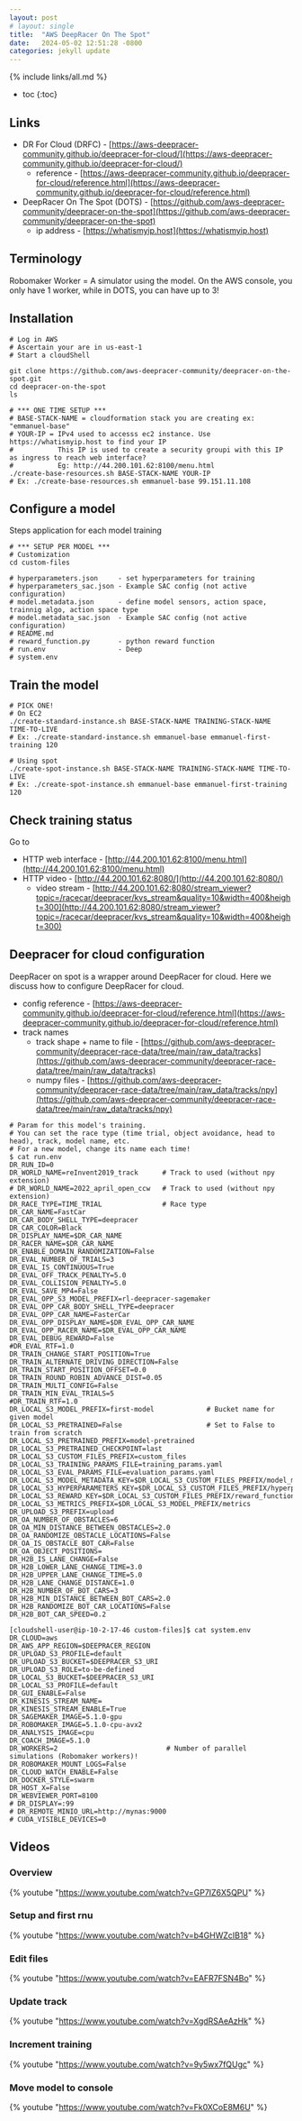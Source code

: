 ```yaml
---
layout: post
# layout: single
title:  "AWS DeepRacer On The Spot"
date:   2024-05-02 12:51:28 -0800
categories: jekyll update
---
```


{% include links/all.md %}

* toc
{:toc}


## Links

 * DR For Cloud (DRFC) - [https://aws-deepracer-community.github.io/deepracer-for-cloud/](https://aws-deepracer-community.github.io/deepracer-for-cloud/)
   * reference - [https://aws-deepracer-community.github.io/deepracer-for-cloud/reference.html](https://aws-deepracer-community.github.io/deepracer-for-cloud/reference.html)
 * DeepRacer On The Spot (DOTS) - [https://github.com/aws-deepracer-community/deepracer-on-the-spot](https://github.com/aws-deepracer-community/deepracer-on-the-spot)
   * ip address - [https://whatismyip.host](https://whatismyip.host)

## Terminology

 Robomaker Worker = A simulator using the model. On the AWS console, you only have 1 worker, while in DOTS, you can have up to 3!

## Installation

 ```
# Log in AWS
# Ascertain your are in us-east-1
# Start a cloudShell

git clone https://github.com/aws-deepracer-community/deepracer-on-the-spot.git
cd deepracer-on-the-spot
ls

# *** ONE TIME SETUP ***
# BASE-STACK-NAME = cloudformation stack you are creating ex: "emmanuel-base"
# YOUR-IP = IPv4 used to accesss ec2 instance. Use https://whatismyip.host to find your IP
#           This IP is used to create a security groupi with this IP as ingress to reach web interface?
#           Eg: http://44.200.101.62:8100/menu.html
./create-base-resources.sh BASE-STACK-NAME YOUR-IP
# Ex: ./create-base-resources.sh emmanuel-base 99.151.11.108
 ```

## Configure a model

 Steps application for each model training
 ```
# *** SETUP PER MODEL ***
# Customization
cd custom-files

# hyperparameters.json     - set hyperparameters for training
# hyperparameters_sac.json - Example SAC config (not active configuration)
# model.metadata.json      - define model sensors, action space, trainnig algo, action space type
# model.metadata_sac.json  - Example SAC config (not active configuration)
# README.md
# reward_function.py       - python reward function 
# run.env                  - Deep 
# system.env      

 ```

## Train the model

 ```
# PICK ONE!
# On EC2
./create-standard-instance.sh BASE-STACK-NAME TRAINING-STACK-NAME TIME-TO-LIVE
# Ex: ./create-standard-instance.sh emmanuel-base emmanuel-first-training 120

# Using spot
./create-spot-instance.sh BASE-STACK-NAME TRAINING-STACK-NAME TIME-TO-LIVE
# Ex: ./create-spot-instance.sh emmanuel-base emmanuel-first-training 120
 ```

## Check training status

 Go to 
 * HTTP web interface - [http://44.200.101.62:8100/menu.html](http://44.200.101.62:8100/menu.html)
 * HTTP video - [http://44.200.101.62:8080/](http://44.200.101.62:8080/)
   * video stream - [http://44.200.101.62:8080/stream_viewer?topic=/racecar/deepracer/kvs_stream&quality=10&width=400&height=300](http://44.200.101.62:8080/stream_viewer?topic=/racecar/deepracer/kvs_stream&quality=10&width=400&height=300)


## Deepracer for cloud configuration

 DeepRacer on spot is a wrapper around DeepRacer for cloud. Here we discuss how to configure DeepRacer for cloud.

 * config reference - [https://aws-deepracer-community.github.io/deepracer-for-cloud/reference.html](https://aws-deepracer-community.github.io/deepracer-for-cloud/reference.html)
 * track names 
   * track shape + name to file - [https://github.com/aws-deepracer-community/deepracer-race-data/tree/main/raw_data/tracks](https://github.com/aws-deepracer-community/deepracer-race-data/tree/main/raw_data/tracks)
   * numpy files - [https://github.com/aws-deepracer-community/deepracer-race-data/tree/main/raw_data/tracks/npy](https://github.com/aws-deepracer-community/deepracer-race-data/tree/main/raw_data/tracks/npy)

 ```
# Param for this model's training.
# You can set the race type (time trial, object avoidance, head to head), track, model name, etc.
# For a new model, change its name each time!
$ cat run.env 
DR_RUN_ID=0
DR_WORLD_NAME=reInvent2019_track      # Track to used (without npy extension)
# DR_WORLD_NAME=2022_april_open_ccw   # Track to used (without npy extension)
DR_RACE_TYPE=TIME_TRIAL               # Race type
DR_CAR_NAME=FastCar
DR_CAR_BODY_SHELL_TYPE=deepracer
DR_CAR_COLOR=Black
DR_DISPLAY_NAME=$DR_CAR_NAME
DR_RACER_NAME=$DR_CAR_NAME
DR_ENABLE_DOMAIN_RANDOMIZATION=False
DR_EVAL_NUMBER_OF_TRIALS=3
DR_EVAL_IS_CONTINUOUS=True
DR_EVAL_OFF_TRACK_PENALTY=5.0
DR_EVAL_COLLISION_PENALTY=5.0
DR_EVAL_SAVE_MP4=False
DR_EVAL_OPP_S3_MODEL_PREFIX=rl-deepracer-sagemaker
DR_EVAL_OPP_CAR_BODY_SHELL_TYPE=deepracer
DR_EVAL_OPP_CAR_NAME=FasterCar
DR_EVAL_OPP_DISPLAY_NAME=$DR_EVAL_OPP_CAR_NAME
DR_EVAL_OPP_RACER_NAME=$DR_EVAL_OPP_CAR_NAME
DR_EVAL_DEBUG_REWARD=False
#DR_EVAL_RTF=1.0
DR_TRAIN_CHANGE_START_POSITION=True
DR_TRAIN_ALTERNATE_DRIVING_DIRECTION=False
DR_TRAIN_START_POSITION_OFFSET=0.0
DR_TRAIN_ROUND_ROBIN_ADVANCE_DIST=0.05
DR_TRAIN_MULTI_CONFIG=False
DR_TRAIN_MIN_EVAL_TRIALS=5
#DR_TRAIN_RTF=1.0
DR_LOCAL_S3_MODEL_PREFIX=first-model             # Bucket name for given model
DR_LOCAL_S3_PRETRAINED=False                     # Set to False to train from scratch
DR_LOCAL_S3_PRETRAINED_PREFIX=model-pretrained
DR_LOCAL_S3_PRETRAINED_CHECKPOINT=last
DR_LOCAL_S3_CUSTOM_FILES_PREFIX=custom_files
DR_LOCAL_S3_TRAINING_PARAMS_FILE=training_params.yaml
DR_LOCAL_S3_EVAL_PARAMS_FILE=evaluation_params.yaml
DR_LOCAL_S3_MODEL_METADATA_KEY=$DR_LOCAL_S3_CUSTOM_FILES_PREFIX/model_metadata.json
DR_LOCAL_S3_HYPERPARAMETERS_KEY=$DR_LOCAL_S3_CUSTOM_FILES_PREFIX/hyperparameters.json
DR_LOCAL_S3_REWARD_KEY=$DR_LOCAL_S3_CUSTOM_FILES_PREFIX/reward_function.py
DR_LOCAL_S3_METRICS_PREFIX=$DR_LOCAL_S3_MODEL_PREFIX/metrics
DR_UPLOAD_S3_PREFIX=upload
DR_OA_NUMBER_OF_OBSTACLES=6
DR_OA_MIN_DISTANCE_BETWEEN_OBSTACLES=2.0
DR_OA_RANDOMIZE_OBSTACLE_LOCATIONS=False
DR_OA_IS_OBSTACLE_BOT_CAR=False
DR_OA_OBJECT_POSITIONS=
DR_H2B_IS_LANE_CHANGE=False
DR_H2B_LOWER_LANE_CHANGE_TIME=3.0
DR_H2B_UPPER_LANE_CHANGE_TIME=5.0
DR_H2B_LANE_CHANGE_DISTANCE=1.0
DR_H2B_NUMBER_OF_BOT_CARS=3
DR_H2B_MIN_DISTANCE_BETWEEN_BOT_CARS=2.0
DR_H2B_RANDOMIZE_BOT_CAR_LOCATIONS=False
DR_H2B_BOT_CAR_SPEED=0.2

[cloudshell-user@ip-10-2-17-46 custom-files]$ cat system.env
DR_CLOUD=aws
DR_AWS_APP_REGION=$DEEPRACER_REGION
DR_UPLOAD_S3_PROFILE=default
DR_UPLOAD_S3_BUCKET=$DEEPRACER_S3_URI
DR_UPLOAD_S3_ROLE=to-be-defined
DR_LOCAL_S3_BUCKET=$DEEPRACER_S3_URI
DR_LOCAL_S3_PROFILE=default
DR_GUI_ENABLE=False
DR_KINESIS_STREAM_NAME=
DR_KINESIS_STREAM_ENABLE=True
DR_SAGEMAKER_IMAGE=5.1.0-gpu
DR_ROBOMAKER_IMAGE=5.1.0-cpu-avx2
DR_ANALYSIS_IMAGE=cpu
DR_COACH_IMAGE=5.1.0
DR_WORKERS=2                           # Number of parallel simulations (Robomaker workers)!
DR_ROBOMAKER_MOUNT_LOGS=False
DR_CLOUD_WATCH_ENABLE=False
DR_DOCKER_STYLE=swarm
DR_HOST_X=False
DR_WEBVIEWER_PORT=8100
# DR_DISPLAY=:99
# DR_REMOTE_MINIO_URL=http://mynas:9000
# CUDA_VISIBLE_DEVICES=0
 ```

## Videos

### Overview

 {% youtube "https://www.youtube.com/watch?v=GP7IZ6X5QPU" %}

### Setup and first rnu

 {% youtube "https://www.youtube.com/watch?v=b4GHWZcIB18" %}

### Edit files

 {% youtube "https://www.youtube.com/watch?v=EAFR7FSN4Bo" %}

### Update track

 {% youtube "https://www.youtube.com/watch?v=XgdRSAeAzHk" %}

### Increment training

 {% youtube "https://www.youtube.com/watch?v=9y5wx7fQUgc" %}

### Move model to console

 {% youtube "https://www.youtube.com/watch?v=Fk0XCoE8M6U" %}
